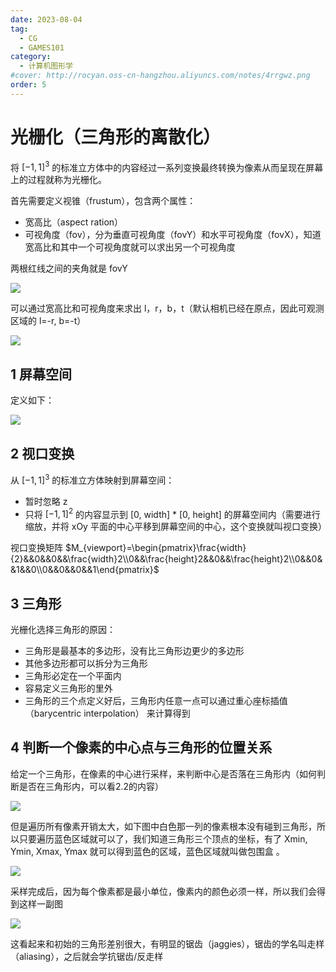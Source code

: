 ```yaml
---
date: 2023-08-04
tag:
  - CG
  - GAMES101
category:
  - 计算机图形学
#cover: http://rocyan.oss-cn-hangzhou.aliyuncs.com/notes/4rrgwz.png
order: 5
---
```


# 光栅化（三角形的离散化）

将 $[-1, 1]^3$ 的标准立方体中的内容经过一系列变换最终转换为像素从而呈现在屏幕上的过程就称为光栅化。

首先需要定义视锥（frustum），包含两个属性：

- 宽高比（aspect ration）
- 可视角度（fov），分为垂直可视角度（fovY）和水平可视角度（fovX），知道宽高比和其中一个可视角度就可以求出另一个可视角度

两根红线之间的夹角就是 fovY

![](http://img.rocyan.cn/blog/2024/04/66134b6fb1eec.png)

可以通过宽高比和可视角度来求出 l，r，b，t（默认相机已经在原点，因此可观测区域的 l=-r, b=-t）

![](http://img.rocyan.cn/blog/2024/04/66134b71c10f4.png)

## 1 屏幕空间

定义如下：

 ![](http://img.rocyan.cn/blog/2024/04/66134b74a34e4.png)

## 2 视口变换

从 $[-1, 1]^3$ 的标准立方体映射到屏幕空间：

- 暂时忽略 z
- 只将 $[-1, 1]^2$ 的内容显示到 [0, width] * [0, height] 的屏幕空间内（需要进行缩放，并将 xOy 平面的中心平移到屏幕空间的中心，这个变换就叫视口变换）

视口变换矩阵 $M_{viewport}=\begin{pmatrix}\frac{width}{2}&&0&&0&&\frac{width}2\\0&&\frac{height}2&&0&&\frac{height}2\\0&&0&&1&&0\\0&&0&&0&&1\end{pmatrix}$

## 3 三角形

光栅化选择三角形的原因：

- 三角形是最基本的多边形，没有比三角形边更少的多边形
- 其他多边形都可以拆分为三角形
- 三角形必定在一个平面内
- 容易定义三角形的里外
- 三角形的三个点定义好后，三角形内任意一点可以通过重心座标插值（barycentric interpolation） 来计算得到

## 4 判断一个像素的中心点与三角形的位置关系

给定一个三角形，在像素的中心进行采样，来判断中心是否落在三角形内（如何判断是否在三角形内，可以看2.2的内容）

![](http://img.rocyan.cn/blog/2024/04/66134b7c0002c.png)

但是遍历所有像素开销太大，如下图中白色那一列的像素根本没有碰到三角形，所以只要遍历蓝色区域就可以了，我们知道三角形三个顶点的坐标，有了 Xmin, Ymin, Xmax, Ymax 就可以得到蓝色的区域，蓝色区域就叫做包围盒 。

![](http://img.rocyan.cn/blog/2024/04/66134b7dce2e2.png)

采样完成后，因为每个像素都是最小单位，像素内的颜色必须一样，所以我们会得到这样一副图

![](http://img.rocyan.cn/blog/2024/04/66134b80dcda5.png)

这看起来和初始的三角形差别很大，有明显的锯齿（jaggies），锯齿的学名叫走样（aliasing），之后就会学抗锯齿/反走样
